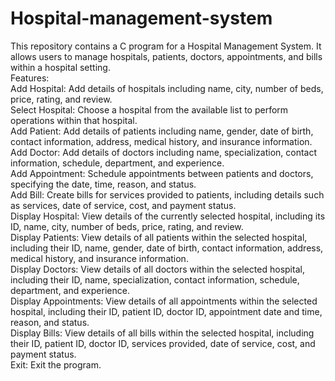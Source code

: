 # Hospital-management-system
This repository contains a C program for a Hospital Management System. It allows users to manage hospitals, patients, doctors, appointments, and bills within a hospital setting.
<br>Features:
<br>Add Hospital: Add details of hospitals including name, city, number of beds, price, rating, and review.
<br>Select Hospital: Choose a hospital from the available list to perform operations within that hospital.
<br>Add Patient: Add details of patients including name, gender, date of birth, contact information, address, medical history, and insurance information.
<br>Add Doctor: Add details of doctors including name, specialization, contact information, schedule, department, and experience.
<br>Add Appointment: Schedule appointments between patients and doctors, specifying the date, time, reason, and status.
<br>Add Bill: Create bills for services provided to patients, including details such as services, date of service, cost, and payment status.
<br>Display Hospital: View details of the currently selected hospital, including its ID, name, city, number of beds, price, rating, and review.
<br>Display Patients: View details of all patients within the selected hospital, including their ID, name, gender, date of birth, contact information, address, medical history, and insurance information.
<br>Display Doctors: View details of all doctors within the selected hospital, including their ID, name, specialization, contact information, schedule, department, and experience.
<br>Display Appointments: View details of all appointments within the selected hospital, including their ID, patient ID, doctor ID, appointment date and time, reason, and status.
<br>Display Bills: View details of all bills within the selected hospital, including their ID, patient ID, doctor ID, services provided, date of service, cost, and payment status.
<br>Exit: Exit the program.
